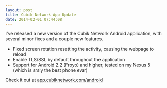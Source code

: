 ```yaml
---
layout: post
title: Cubik Network App Update
date: 2014-02-01 07:44:08
---
```

I've released a new version of the Cubik Network Android application, with several minor fixes and a couple new features.

* Fixed screen rotation resetting the activity, causing the webpage to reload
* Enable TLS/SSL by default throughout the application
* Support for Android 2.2 (Froyo) and higher, tested on my Nexus 5 (which is srsly the best phone evar)

Check it out at [app.cubiknetwork.com/android](http://app.cubiknetwork.com/android)
